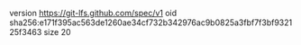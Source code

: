 version https://git-lfs.github.com/spec/v1
oid sha256:e171f395ac563de1260ae34cf732b342976ac9b0825a3fbf7f3bf932125f3463
size 20
